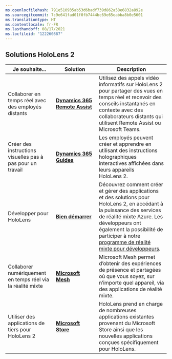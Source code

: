 ```yaml
---
ms.openlocfilehash: 791e510935ab53d6badf739d862a58e6832a892e
ms.sourcegitcommit: 7c9e641fad01f0fb7444bc69e65eabba8b0e5601
ms.translationtype: HT
ms.contentlocale: fr-FR
ms.lasthandoff: 08/17/2021
ms.locfileid: "122260887"
---
```

## <a name="hololens-2-solutions"></a>Solutions HoloLens 2

| Je souhaite... | Solution | Description |  
|---------| ------------|------------|
| Collaborer en temps réel avec des employés distants | [**Dynamics 365 Remote Assist**](https://dynamics.microsoft.com/mixed-reality/remote-assist/) | Utilisez des appels vidéo informatifs sur HoloLens 2 pour partager des vues en temps réel et recevoir des conseils instantanés en contexte avec des collaborateurs distants qui utilisent Remote Assist ou Microsoft Teams. | 
| Créer des instructions visuelles pas à pas pour un travail | [**Dynamics 365 Guides**](https://dynamics.microsoft.com/mixed-reality/guides/capabilities/) | Les employés peuvent créer et apprendre en utilisant des instructions holographiques interactives affichées dans leurs appareils HoloLens 2. |
| Développer pour HoloLens | [**Bien démarrer**](/windows/mixed-reality/develop/development?tabs=unity) | Découvrez comment créer et gérer des applications et des solutions pour HoloLens 2, en accédant à la puissance des services de réalité mixte Azure. Les développeurs ont également la possibilité de participer à notre [programme de réalité mixte pour développeurs](https://www.microsoft.com/en-us/hololens/developers).|
| Collaborer numériquement en temps réel via la réalité mixte | [**Microsoft Mesh**](https://www.microsoft.com/mesh) | Microsoft Mesh permet d’obtenir des expériences de présence et partagées où que vous soyez, sur n’importe quel appareil, via des applications de réalité mixte. |
| Utiliser des applications de tiers pour HoloLens 2 | [**Microsoft Store**](../holographic-store-apps.md) | HoloLens prend en charge de nombreuses applications existantes provenant du Microsoft Store ainsi que les nouvelles applications conçues spécifiquement pour HoloLens.

